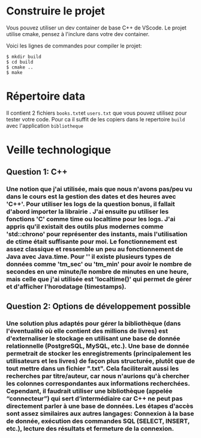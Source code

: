 # Construire le projet
Vous pouvez utiliser un dev container de base C++ de VScode.
Le projet utilise cmake, pensez à l'inclure dans votre dev container.

Voici les lignes de commandes pour compiler le projet:
```
$ mkdir build
$ cd build
$ cmake ..
$ make
```

# Répertoire data

Il contient 2 fichiers `books.txt`et `users.txt` que vous pouvez utilisez pour tester votre code.
Pour ca il suffit de les copiers dans le repertoire `build` avec l'application `bibliotheque`

# Veille technologique
## Question 1: C++
### Une notion que j'ai utilisée, mais que nous n'avons pas/peu vu dans le cours est la gestion des dates et des heures avec 'C++'. Pour utiliser les logs de la question bonus, il fallait d'abord importer la librairie <ctime>. J'ai ensuite pu utiliser les fonctions 'C' comme time ou localtime pour les logs. J'ai appris qu'il existait des outils plus modernes comme 'std::chrono' pour représenter des instants, mais l'utilisation de ctime était suffisante pour moi. Le fonctionnement est assez classique et ressemble un peu au fonctionnement de Java avec Java.time. Pour '<ctime>' il existe plusieurs types de données comme 'tm_sec' ou 'tm_min' pour avoir le nombre de secondes en une minute/le nombre de minutes en une heure, mais celle que j'ai utilisée est 'localtime()' qui permet de gérer et d'afficher l'horodatage (timestamps).

## Question 2: Options de développement possible
### Une solution plus adaptés pour gérer la bibliothèque (dans l'éventualité où elle contient des millions de livres) est d'externaliser le stockage en utilisant une base de donnée relationnelle (PostgreSQL, MySQL, etc.). Une base de donnée permetrait de stocker les enregistrements (principalement les utilisateurs et les livres) de façon plus structurée, plutôt que de tout mettre dans un fichier ".txt". Cela faciliterait aussi les recherches par titre/auteur, car nous n'aurions qu'à chercher les colonnes correspondantes aux informations recherchées. Cependant, il faudrait utiliser une bibliothèque (appelée “connecteur”) qui sert d’intermédiaire car C++ ne peut pas directement parler à une base de données. Les étapes d'accès sont assez similaires aux autres langages: Connexion à la base de donnée, exécution des commandes SQL (SELECT, INSERT, etc.), lecture des résultats et fermeture de la connexion.
